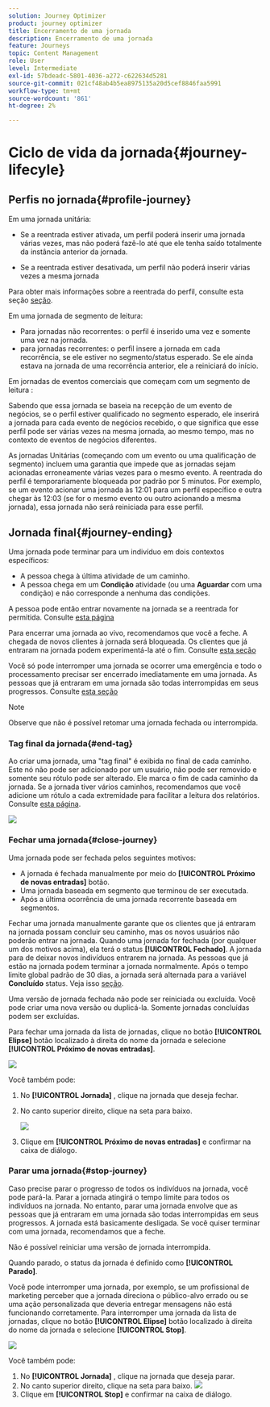 ```yaml
---
solution: Journey Optimizer
product: journey optimizer
title: Encerramento de uma jornada
description: Encerramento de uma jornada
feature: Journeys
topic: Content Management
role: User
level: Intermediate
exl-id: 57bdeadc-5801-4036-a272-c622634d5281
source-git-commit: 021cf48ab4b5ea8975135a20d5cef8846faa5991
workflow-type: tm+mt
source-wordcount: '861'
ht-degree: 2%

---
```


# Ciclo de vida da jornada{#journey-lifecyle}

## Perfis no jornada{#profile-journey}

Em uma jornada unitária:

* Se a reentrada estiver ativada, um perfil poderá inserir uma jornada várias vezes, mas não poderá fazê-lo até que ele tenha saído totalmente da instância anterior da jornada.

* Se a reentrada estiver desativada, um perfil não poderá inserir várias vezes a mesma jornada

Para obter mais informações sobre a reentrada do perfil, consulte esta seção [seção](../building-journeys/journey-gs.md#change-properties).

Em uma jornada de segmento de leitura:

* Para jornadas não recorrentes: o perfil é inserido uma vez e somente uma vez na jornada.
* para jornadas recorrentes: o perfil insere a jornada em cada recorrência, se ele estiver no segmento/status esperado. Se ele ainda estava na jornada de uma recorrência anterior, ele a reiniciará do início.

Em jornadas de eventos comerciais que começam com um segmento de leitura :

Sabendo que essa jornada se baseia na recepção de um evento de negócios, se o perfil estiver qualificado no segmento esperado, ele inserirá a jornada para cada evento de negócios recebido, o que significa que esse perfil pode ser várias vezes na mesma jornada, ao mesmo tempo, mas no contexto de eventos de negócios diferentes.

As jornadas Unitárias (começando com um evento ou uma qualificação de segmento) incluem uma garantia que impede que as jornadas sejam acionadas erroneamente várias vezes para o mesmo evento. A reentrada do perfil é temporariamente bloqueada por padrão por 5 minutos. Por exemplo, se um evento acionar uma jornada às 12:01 para um perfil específico e outra chegar às 12:03 (se for o mesmo evento ou outro acionando a mesma jornada), essa jornada não será reiniciada para esse perfil.


## Jornada final{#journey-ending}

Uma jornada pode terminar para um indivíduo em dois contextos específicos:

* A pessoa chega à última atividade de um caminho.
* A pessoa chega em um **Condição** atividade (ou uma **Aguardar** com uma condição) e não corresponde a nenhuma das condições.

A pessoa pode então entrar novamente na jornada se a reentrada for permitida. Consulte [esta página](../building-journeys/journey-gs.md#change-properties)

Para encerrar uma jornada ao vivo, recomendamos que você a feche. A chegada de novos clientes à jornada será bloqueada. Os clientes que já entraram na jornada podem experimentá-la até o fim. Consulte [esta seção](../building-journeys/journey-end.md#close-journey)

Você só pode interromper uma jornada se ocorrer uma emergência e todo o processamento precisar ser encerrado imediatamente em uma jornada. As pessoas que já entraram em uma jornada são todas interrompidas em seus progressos. Consulte [esta seção](../building-journeys/journey-end.md#stop-journey)

>[!NOTE]
>
>Observe que não é possível retomar uma jornada fechada ou interrompida.

### Tag final da jornada{#end-tag}

Ao criar uma jornada, uma &quot;tag final&quot; é exibida no final de cada caminho. Este nó não pode ser adicionado por um usuário, não pode ser removido e somente seu rótulo pode ser alterado. Ele marca o fim de cada caminho da jornada. Se a jornada tiver vários caminhos, recomendamos que você adicione um rótulo a cada extremidade para facilitar a leitura dos relatórios. Consulte [esta página](../reports/live-report.md).

![](assets/journey-end.png)

<!--

### End activity{#journey-end-activity}

The **[!UICONTROL End]** activity allows you to mark the end of each path of the journey. It is not mandatory but recommended for visual clarity. See [this page](../building-journeys/end-activity.md)

![](assets/journey54.png)

-->

### Fechar uma jornada{#close-journey}

Uma jornada pode ser fechada pelos seguintes motivos:

* A jornada é fechada manualmente por meio do **[!UICONTROL Próximo de novas entradas]** botão.
* Uma jornada baseada em segmento que terminou de ser executada.
* Após a última ocorrência de uma jornada recorrente baseada em segmentos.

Fechar uma jornada manualmente garante que os clientes que já entraram na jornada possam concluir seu caminho, mas os novos usuários não poderão entrar na jornada. Quando uma jornada for fechada (por qualquer um dos motivos acima), ela terá o status **[!UICONTROL Fechado]**. A jornada para de deixar novos indivíduos entrarem na jornada. As pessoas que já estão na jornada podem terminar a jornada normalmente. Após o tempo limite global padrão de 30 dias, a jornada será alternada para a variável **Concluído** status. Veja isso [seção](../building-journeys/journey-gs.md#global_timeout).

Uma versão de jornada fechada não pode ser reiniciada ou excluída. Você pode criar uma nova versão ou duplicá-la. Somente jornadas concluídas podem ser excluídas.

Para fechar uma jornada da lista de jornadas, clique no botão **[!UICONTROL Elipse]** botão localizado à direita do nome da jornada e selecione **[!UICONTROL Próximo de novas entradas]**.

![](assets/journey-finish-quick-action.png)

Você também pode:

1. No **[!UICONTROL Jornada]** , clique na jornada que deseja fechar.
1. No canto superior direito, clique na seta para baixo.

   ![](assets/finish_drop_down_list.png)

1. Clique em **[!UICONTROL Próximo de novas entradas]** e confirmar na caixa de diálogo.

### Parar uma jornada{#stop-journey}

Caso precise parar o progresso de todos os indivíduos na jornada, você pode pará-la. Parar a jornada atingirá o tempo limite para todos os indivíduos na jornada. No entanto, parar uma jornada envolve que as pessoas que já entraram em uma jornada são todas interrompidas em seus progressos. A jornada está basicamente desligada. Se você quiser terminar com uma jornada, recomendamos que a feche.

Não é possível reiniciar uma versão de jornada interrompida.

Quando parado, o status da jornada é definido como **[!UICONTROL Parado]**.

Você pode interromper uma jornada, por exemplo, se um profissional de marketing perceber que a jornada direciona o público-alvo errado ou se uma ação personalizada que deveria entregar mensagens não está funcionando corretamente. Para interromper uma jornada da lista de jornadas, clique no botão **[!UICONTROL Elipse]** botão localizado à direita do nome da jornada e selecione **[!UICONTROL Stop]**.

![](assets/journey-finish-quick-action.png)

Você também pode:

1. No **[!UICONTROL Jornada]** , clique na jornada que deseja parar.
1. No canto superior direito, clique na seta para baixo.
   ![](assets/finish_drop_down_list.png)
1. Clique em **[!UICONTROL Stop]** e confirmar na caixa de diálogo.
